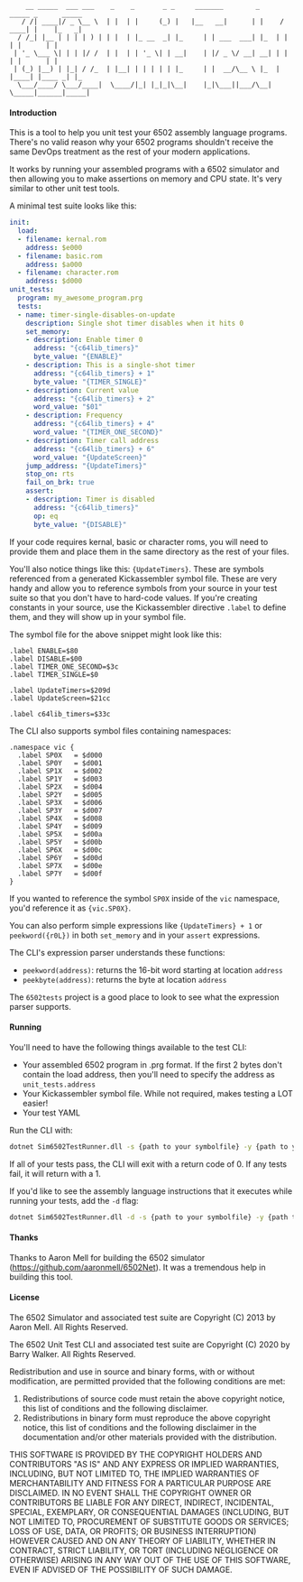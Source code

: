         __ _____  ___ ___    _    _       _ _     _______        _      _____ _      _____
       / /| ____|/ _ \__ \  | |  | |     (_) |   |__   __|      | |    / ____| |    |_   _|
      / /_| |__ | | | | ) | | |  | |_ __  _| |_     | | ___  ___| |_  | |    | |      | |
     | '_ \___ \| | | |/ /  | |  | | '_ \| | __|    | |/ _ \/ __| __| | |    | |      | |
     | (_) |__) | |_| / /_  | |__| | | | | | |_     | |  __/\__ \ |_  | |____| |____ _| |_
      \___/____/ \___/____|  \____/|_| |_|_|\__|    |_|\___||___/\__|  \_____|______|_____|


#### Introduction

This is a tool to help you unit test your 6502 assembly language programs. There's no valid reason why your 6502 programs shouldn't receive the same DevOps treatment as the rest of your modern applications.

It works by running your assembled programs with a 6502 simulator and then allowing you to make assertions on memory and CPU state. It's very similar to other unit test tools.

A minimal test suite looks like this:

```yaml
init:
  load:
  - filename: kernal.rom
    address: $e000
  - filename: basic.rom
    address: $a000
  - filename: character.rom
    address: $d000
unit_tests:
  program: my_awesome_program.prg
  tests:
  - name: timer-single-disables-on-update
    description: Single shot timer disables when it hits 0
    set_memory:
    - description: Enable timer 0
      address: "{c64lib_timers}"
      byte_value: "{ENABLE}"
    - description: This is a single-shot timer
      address: "{c64lib_timers} + 1"
      byte_value: "{TIMER_SINGLE}"
    - description: Current value
      address: "{c64lib_timers} + 2"
      word_value: "$01"
    - description: Frequency
      address: "{c64lib_timers} + 4"
      word_value: "{TIMER_ONE_SECOND}"
    - description: Timer call address
      address: "{c64lib_timers} + 6"
      word_value: "{UpdateScreen}"
    jump_address: "{UpdateTimers}"
    stop_on: rts
    fail_on_brk: true
    assert:
    - description: Timer is disabled
      address: "{c64lib_timers}"
      op: eq
      byte_value: "{DISABLE}"
```

If your code requires kernal, basic or character roms, you will need to provide them and place them in the same directory as the rest of your files.

You'll also notice things like this: `{UpdateTimers}`. These are symbols referenced from a generated Kickassembler symbol file. These are very handy and allow you to reference symbols from your source in your test suite so that you don't have to hard-code values. If you're creating constants in your source, use the Kickassembler directive `.label` to define them, and they will show up in your symbol file.

The symbol file for the above snippet might look like this:

```
.label ENABLE=$80
.label DISABLE=$00
.label TIMER_ONE_SECOND=$3c
.label TIMER_SINGLE=$0

.label UpdateTimers=$209d
.label UpdateScreen=$21cc

.label c64lib_timers=$33c
```

The CLI also supports symbol files containing namespaces:

```
.namespace vic {
  .label SP0X   = $d000
  .label SP0Y   = $d001
  .label SP1X   = $d002
  .label SP1Y   = $d003
  .label SP2X   = $d004
  .label SP2Y   = $d005
  .label SP3X   = $d006
  .label SP3Y   = $d007
  .label SP4X   = $d008
  .label SP4Y   = $d009
  .label SP5X   = $d00a
  .label SP5Y   = $d00b
  .label SP6X   = $d00c
  .label SP6Y   = $d00d
  .label SP7X   = $d00e
  .label SP7Y   = $d00f
}
```

If you wanted to reference the symbol `SP0X` inside of the `vic` namespace, you'd reference it as `{vic.SP0X}`.

You can also perform simple expressions like `{UpdateTimers} + 1` or `peekword({r0L})` in both `set_memory` and in your `assert` expressions.

The CLI's expression parser understands these functions:

- `peekword(address)`: returns the 16-bit word starting at location `address`
- `peekbyte(address)`: returns the byte at location `address`

The `6502tests` project is a good place to look to see what the expression parser supports.

#### Running

You'll need to have the following things available to the test CLI:

- Your assembled 6502 program in .prg format. If the first 2 bytes don't contain the load address, then you'll need to specify the address as `unit_tests.address`
- Your Kickassembler symbol file. While not required, makes testing a LOT easier!
- Your test YAML

Run the CLI with:

```bash
dotnet Sim6502TestRunner.dll -s {path to your symbolfile} -y {path to your test yaml}
```

If all of your tests pass, the CLI will exit with a return code of 0. If any tests fail, it will return with a 1.

If you'd like to see the assembly language instructions that it executes while running your tests, add the `-d` flag:

```bash
dotnet Sim6502TestRunner.dll -d -s {path to your symbolfile} -y {path to your test yaml}
```

#### Thanks

Thanks to Aaron Mell for building the 6502 simulator (https://github.com/aaronmell/6502Net). It was a tremendous help in building this tool.


#### License

The 6502 Simulator and associated test suite are Copyright (C) 2013 by Aaron Mell. All Rights Reserved.

The 6502 Unit Test CLI and associated test suite are Copyright (C) 2020 by Barry Walker. All Rights Reserved.

Redistribution and use in source and binary forms, with or without
modification, are permitted provided that the following conditions are met:

1. Redistributions of source code must retain the above copyright notice, this
   list of conditions and the following disclaimer.
2. Redistributions in binary form must reproduce the above copyright notice,
   this list of conditions and the following disclaimer in the documentation
   and/or other materials provided with the distribution.

THIS SOFTWARE IS PROVIDED BY THE COPYRIGHT HOLDERS AND CONTRIBUTORS "AS IS" AND
ANY EXPRESS OR IMPLIED WARRANTIES, INCLUDING, BUT NOT LIMITED TO, THE IMPLIED
WARRANTIES OF MERCHANTABILITY AND FITNESS FOR A PARTICULAR PURPOSE ARE
DISCLAIMED. IN NO EVENT SHALL THE COPYRIGHT OWNER OR CONTRIBUTORS BE LIABLE FOR
ANY DIRECT, INDIRECT, INCIDENTAL, SPECIAL, EXEMPLARY, OR CONSEQUENTIAL DAMAGES
(INCLUDING, BUT NOT LIMITED TO, PROCUREMENT OF SUBSTITUTE GOODS OR SERVICES;
LOSS OF USE, DATA, OR PROFITS; OR BUSINESS INTERRUPTION) HOWEVER CAUSED AND
ON ANY THEORY OF LIABILITY, WHETHER IN CONTRACT, STRICT LIABILITY, OR TORT
(INCLUDING NEGLIGENCE OR OTHERWISE) ARISING IN ANY WAY OUT OF THE USE OF THIS
SOFTWARE, EVEN IF ADVISED OF THE POSSIBILITY OF SUCH DAMAGE.
